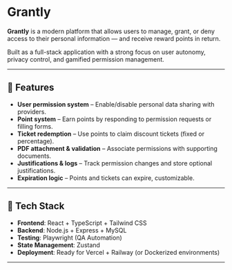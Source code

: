 # Grantly

**Grantly** is a modern platform that allows users to manage, grant, or deny access to their personal information — and receive reward points in return.

Built as a full-stack application with a strong focus on user autonomy, privacy control, and gamified permission management.

---

## 🚀 Features

- **User permission system** – Enable/disable personal data sharing with providers.
- **Point system** – Earn points by responding to permission requests or filling forms.
- **Ticket redemption** – Use points to claim discount tickets (fixed or percentage).
- **PDF attachment & validation** – Associate permissions with supporting documents.
- **Justifications & logs** – Track permission changes and store optional justifications.
- **Expiration logic** – Points and tickets can expire, customizable.

---

## 🧱 Tech Stack

- **Frontend**: React + TypeScript + Tailwind CSS
- **Backend**: Node.js + Express + MySQL
- **Testing**: Playwright (QA Automation)
- **State Management**: Zustand
- **Deployment**: Ready for Vercel + Railway (or Dockerized environments)

---
